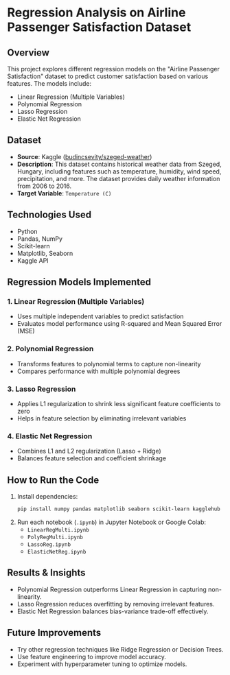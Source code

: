 # Regression Analysis on Airline Passenger Satisfaction Dataset

## Overview
This project explores different regression models on the "Airline Passenger Satisfaction" dataset to predict customer satisfaction based on various features. The models include:
- Linear Regression (Multiple Variables)
- Polynomial Regression
- Lasso Regression
- Elastic Net Regression

## Dataset
- **Source**: Kaggle ([budincsevity/szeged-weather](https://www.kaggle.com/datasets/budincsevity/szeged-weather))
- **Description**: This dataset contains historical weather data from Szeged, Hungary, including features such as temperature, humidity, wind speed, precipitation, and more. The dataset provides daily weather information from 2006 to 2016.
- **Target Variable**: `Temperature (C)`

## Technologies Used
- Python
- Pandas, NumPy
- Scikit-learn
- Matplotlib, Seaborn
- Kaggle API

## Regression Models Implemented
### 1. Linear Regression (Multiple Variables)
- Uses multiple independent variables to predict satisfaction
- Evaluates model performance using R-squared and Mean Squared Error (MSE)

### 2. Polynomial Regression
- Transforms features to polynomial terms to capture non-linearity
- Compares performance with multiple polynomial degrees

### 3. Lasso Regression
- Applies L1 regularization to shrink less significant feature coefficients to zero
- Helps in feature selection by eliminating irrelevant variables

### 4. Elastic Net Regression
- Combines L1 and L2 regularization (Lasso + Ridge)
- Balances feature selection and coefficient shrinkage

## How to Run the Code
1. Install dependencies:
   ```bash
   pip install numpy pandas matplotlib seaborn scikit-learn kagglehub
   ```
2. Run each notebook (`.ipynb`) in Jupyter Notebook or Google Colab:
   - `LinearRegMulti.ipynb`
   - `PolyRegMulti.ipynb`
   - `LassoReg.ipynb`
   - `ElasticNetReg.ipynb`

## Results & Insights
- Polynomial Regression outperforms Linear Regression in capturing non-linearity.
- Lasso Regression reduces overfitting by removing irrelevant features.
- Elastic Net Regression balances bias-variance trade-off effectively.

## Future Improvements
- Try other regression techniques like Ridge Regression or Decision Trees.
- Use feature engineering to improve model accuracy.
- Experiment with hyperparameter tuning to optimize models.

